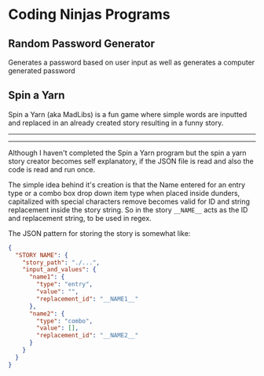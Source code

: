 # Coding Ninjas Programs

## Random Password Generator
Generates a password based on user input as well as generates a computer generated password

## Spin a Yarn
Spin a Yarn (aka MadLibs) is a fun game where simple words are inputted and replaced in an already created story resulting in a funny story.

----

----

Although I haven't completed the Spin a Yarn program but the spin a yarn story creator becomes self explanatory, if the JSON file is read and also the code is read and run once.

The simple idea behind it's creation is that the Name entered for an entry type or a combo box drop down item type when placed inside dunders, capitalized with special characters
remove becomes valid for ID and string replacement inside the story string. So in the story `__NAME__` acts as the ID and replacement string, to be used in regex.

The JSON pattern for storing the story is somewhat like:


```json
{
  "STORY NAME": {
    "story_path": "./...",
    "input_and_values": {
      "name1": {
        "type": "entry",
        "value": "",
        "replacement_id": "__NAME1__"
      },
      "name2": {
        "type": "combo",
        "value": [],
        "replacement_id": "__NAME2__"
      }
    }
  }
}
```
